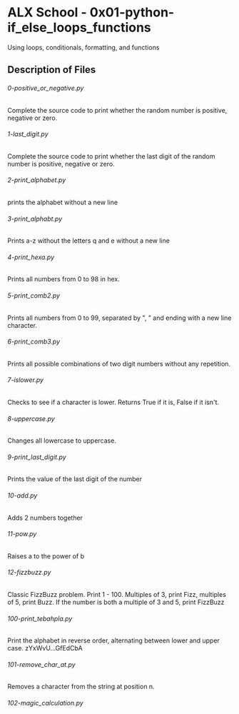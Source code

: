 # ALX School - 0x01-python-if_else_loops_functions
Using loops, conditionals, formatting, and functions

## Description of Files
<h6>0-positive_or_negative.py</h6>
Complete the source code to print whether the random number is positive, negative or zero.

<h6>1-last_digit.py</h6>
Complete the source code to print whether the last digit of the random number is positive, negative or zero.

<h6>2-print_alphabet.py</h6>
prints the alphabet without a new line

<h6>3-print_alphabt.py</h6>
Prints a-z without the letters q and e without a new line

<h6>4-print_hexa.py</h6>
Prints all numbers from 0 to 98 in hex.

<h6>5-print_comb2.py</h6>
Prints all numbers from 0 to 99, separated by ", " and ending with a new line character.

<h6>6-print_comb3.py</h6>
Prints all possible combinations of two digit numbers without any repetition.

<h6>7-islower.py</h6>
Checks to see if a character is lower. Returns True if it is, False if it isn't.

<h6>8-uppercase.py</h6>
Changes all lowercase to uppercase.

<h6>9-print_last_digit.py</h6>
Prints the value of the last digit of the number

<h6>10-add.py</h6>
Adds 2 numbers together

<h6>11-pow.py</h6>
Raises a to the power of b

<h6>12-fizzbuzz.py</h6>
Classic FizzBuzz problem. Print 1 - 100. Multiples of 3, print Fizz, multiples of 5, print Buzz. If the number is both a multiple of 3 and 5, print FizzBuzz

<h6>100-print_tebahpla.py</h6>
Print the alphabet in reverse order, alternating between lower and upper case. zYxWvU...GfEdCbA

<h6>101-remove_char_at.py</h6>
Removes a character from the string at position n.

<h6>102-magic_calculation.py</h6>
